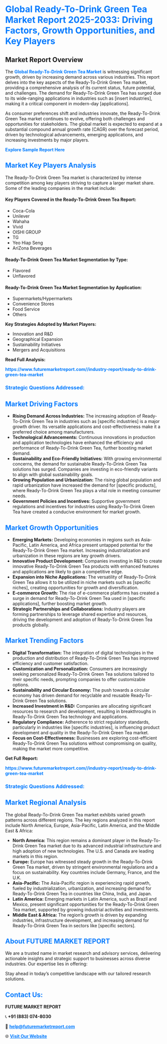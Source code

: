 <h1 style="color: #007BFF;">Global Ready-To-Drink Green Tea Market Report 2025-2033: Driving Factors, Growth Opportunities, and Key Players</h1>

<section id="overview">
<h2>Market Report Overview</h2>
<p>The <a href="https://www.futuremarketreport.com//industry-report/ready-to-drink-green-tea-market" style="color: #007BFF; text-decoration: none;"><strong>Global Ready-To-Drink Green Tea Market</strong></a> is witnessing significant growth, driven by increasing demand across various industries. This report delves into the key aspects of the Ready-To-Drink Green Tea market, providing a comprehensive analysis of its current status, future potential, and challenges. The demand for Ready-To-Drink Green Tea has surged due to its wide-ranging applications in industries such as [insert industries], making it a critical component in modern-day [applications].</p>
<p>As consumer preferences shift and industries innovate, the Ready-To-Drink Green Tea market continues to evolve, offering both challenges and opportunities for stakeholders. The global market is expected to expand at a substantial compound annual growth rate (CAGR) over the forecast period, driven by technological advancements, emerging applications, and increasing investments by major players.</p>
</section>

<section id="overview">
<p><a href="https://www.futuremarketreport.com//request-sample/reportId=57162" style="color: #007BFF; text-decoration: none;"><strong>Explore Sample Report Here</strong></a></p>
</section>

<section id="key-players">
<h2 style="color: #007BFF;">Market Key Players Analysis</h2>
<p>The Ready-To-Drink Green Tea market is characterized by intense competition among key players striving to capture a larger market share. Some of the leading companies in the market include:</p>
<h4>Key Players Covered in the Ready-To-Drink Green Tea Report:</h4>
<ul><li>Coca-Cola</li><li>Unilever</li><li>Wahaha</li><li>Vivid</li><li>OISHI GROUP</li><li>TG</li><li>Yeo Hiap Seng</li><li>AriZona Beverages</li></ul>
<h4>Ready-To-Drink Green Tea Market Segmentation by Type:</h4>
<ul><li>Flavored</li><li>Unflavored</li></ul>

<h4>Ready-To-Drink Green Tea Market Segmentation by Application:</h4>
<ul><li>Supermarkets/Hypermarkets</li><li>Convenience Stores</li><li>Food Service</li><li>Others</li></ul>
<p><strong>Key Strategies Adopted by Market Players:</strong></p>
<ul>
<li>Innovation and R&D</li>
<li>Geographical Expansion</li>
<li>Sustainability Initiatives</li>
<li>Mergers and Acquisitions</li>
</ul>
</section>

<section>
<p><strong>Read Full Analysis: </strong></p><a href="https://www.futuremarketreport.com//industry-report/ready-to-drink-green-tea-market" style="color: #007BFF; text-decoration: none;"><strong>https://www.futuremarketreport.com//industry-report/ready-to-drink-green-tea-market</strong></a>
<h3 style="color: #007BFF;">Strategic Questions Addressed:</h3>
</section>

<section id="driving-factors">
<h2 style="color: #007BFF;">Market Driving Factors</h2>
<ul>
<li><strong>Rising Demand Across Industries:</strong> The increasing adoption of Ready-To-Drink Green Tea in industries such as [specific industries] is a major growth driver. Its versatile applications and cost-effectiveness make it a preferred choice among manufacturers.</li>
<li><strong>Technological Advancements:</strong> Continuous innovations in production and application technologies have enhanced the efficiency and performance of Ready-To-Drink Green Tea, further boosting market demand.</li>
<li><strong>Sustainability and Eco-Friendly Initiatives:</strong> With growing environmental concerns, the demand for sustainable Ready-To-Drink Green Tea solutions has surged. Companies are investing in eco-friendly variants to align with global sustainability goals.</li>
<li><strong>Growing Population and Urbanization:</strong> The rising global population and rapid urbanization have increased the demand for [specific products], where Ready-To-Drink Green Tea plays a vital role in meeting consumer needs.</li>
<li><strong>Government Policies and Incentives:</strong> Supportive government regulations and incentives for industries using Ready-To-Drink Green Tea have created a conducive environment for market growth.</li>
</ul>
</section>

<section id="growth-opportunities">
<h2 style="color: #007BFF;">Market Growth Opportunities</h2>
<ul>
<li><strong>Emerging Markets:</strong> Developing economies in regions such as Asia-Pacific, Latin America, and Africa present untapped potential for the Ready-To-Drink Green Tea market. Increasing industrialization and urbanization in these regions are key growth drivers.</li>
<li><strong>Innovative Product Development:</strong> Companies investing in R&D to create innovative Ready-To-Drink Green Tea products with enhanced features and applications are likely to gain a competitive edge.</li>
<li><strong>Expansion into Niche Applications:</strong> The versatility of Ready-To-Drink Green Tea allows it to be utilized in niche markets such as [specific niches], creating opportunities for growth and diversification.</li>
<li><strong>E-commerce Growth:</strong> The rise of e-commerce platforms has created a surge in demand for Ready-To-Drink Green Tea used in [specific applications], further boosting market growth.</li>
<li><strong>Strategic Partnerships and Collaborations:</strong> Industry players are forming partnerships to leverage shared expertise and resources, driving the development and adoption of Ready-To-Drink Green Tea products globally.</li>
</ul>
</section>

<section id="trending-factors">
<h2 style="color: #007BFF;">Market Trending Factors</h2>
<ul>
<li><strong>Digital Transformation:</strong> The integration of digital technologies in the production and distribution of Ready-To-Drink Green Tea has improved efficiency and customer satisfaction.</li>
<li><strong>Customization and Personalization:</strong> Consumers are increasingly seeking personalized Ready-To-Drink Green Tea solutions tailored to their specific needs, prompting companies to offer customizable options.</li>
<li><strong>Sustainability and Circular Economy:</strong> The push towards a circular economy has driven demand for recyclable and reusable Ready-To-Drink Green Tea solutions.</li>
<li><strong>Increased Investment in R&D:</strong> Companies are allocating significant resources to research and development, resulting in breakthroughs in Ready-To-Drink Green Tea technology and applications.</li>
<li><strong>Regulatory Compliance:</strong> Adherence to strict regulatory standards, particularly in industries like [specific industries], is influencing product development and quality in the Ready-To-Drink Green Tea market.</li>
<li><strong>Focus on Cost-Effectiveness:</strong> Businesses are exploring cost-efficient Ready-To-Drink Green Tea solutions without compromising on quality, making the market more competitive.</li>
</ul>
</section>

<section>
<p><strong>Get Full Report: </strong></p><a href="https://www.futuremarketreport.com//industry-report/ready-to-drink-green-tea-market" style="color: #007BFF; text-decoration: none;"><strong>https://www.futuremarketreport.com//industry-report/ready-to-drink-green-tea-market</strong></a>
<h3 style="color: #007BFF;">Strategic Questions Addressed:</h3>
</section>


<section id="regional-analysis">
<h2 style="color: #007BFF;">Market Regional Analysis</h2>
<p>The global Ready-To-Drink Green Tea market exhibits varied growth patterns across different regions. The key regions analyzed in this report include North America, Europe, Asia-Pacific, Latin America, and the Middle East & Africa:</p>
<ul>
<li><strong>North America:</strong> This region remains a dominant player in the Ready-To-Drink Green Tea market due to its advanced industrial infrastructure and high adoption of new technologies. The U.S. and Canada are leading markets in this region.</li>
<li><strong>Europe:</strong> Europe has witnessed steady growth in the Ready-To-Drink Green Tea market, driven by stringent environmental regulations and a focus on sustainability. Key countries include Germany, France, and the U.K.</li>
<li><strong>Asia-Pacific:</strong> The Asia-Pacific region is experiencing rapid growth, fueled by industrialization, urbanization, and increasing demand for Ready-To-Drink Green Tea in countries like China, India, and Japan.</li>
<li><strong>Latin America:</strong> Emerging markets in Latin America, such as Brazil and Mexico, present significant opportunities for the Ready-To-Drink Green Tea market, supported by growing industrial activities and investments.</li>
<li><strong>Middle East & Africa:</strong> The region’s growth is driven by expanding industries, infrastructure development, and increasing demand for Ready-To-Drink Green Tea in sectors like [specific sectors].</li>
</ul>
</section>

<footer>
<h2 style="color: #007BFF;">About FUTURE MARKET REPORT</h2>
<p>We are a trusted name in market research and advisory services, delivering actionable insights and strategic support to businesses across diverse industries. Our expertise lies in offering:</p>

<p>Stay ahead in today’s competitive landscape with our tailored research solutions.</p>

<h2 style="color: #007BFF;">Contact Us:</h2>
<p><strong>FUTURE MARKET REPORT</strong></p>
<p>📞 <strong>+91 (883) 074-8030</strong></p>
<p>📧 <strong><a href="mailto:help@futuremarketreport.com" style="color: #007BFF;">help@futuremarketreport.com</a></strong></p>
<p>🌐 <strong><a href="https://www.futuremarketreport.com/" style="color: #007BFF;">Visit Our Website</a></strong></p>
</footer>